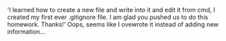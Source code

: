 'I learned how to create a new file and write into it and edit it from cmd, I created my first ever .gitignore file. I am glad you pushed us to do this homework. Thanks!'
Oops, seems like I ovewrote it instead of adding new information...
